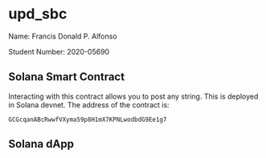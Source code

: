 # upd_sbc

Name: Francis Donald P. Alfonso

Student Number: 2020-05690

## Solana Smart Contract
Interacting with this contract allows you to post any string. This is deployed in Solana devnet. The address of the contract is:

```
GCGcqanABcRwwfVXyma59p8H1mX7KPNLwodbdG9Ee1g7
```

## Solana dApp